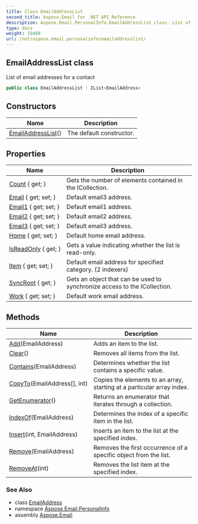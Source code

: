 ```yaml
---
title: Class EmailAddressList
second_title: Aspose.Email for .NET API Reference
description: Aspose.Email.PersonalInfo.EmailAddressList class. List of email addresses for a contact
type: docs
weight: 19480
url: /net/aspose.email.personalinfo/emailaddresslist/
---
```

## EmailAddressList class

List of email addresses for a contact

```csharp
public class EmailAddressList : IList<EmailAddress>
```

## Constructors

| Name | Description |
| --- | --- |
| [EmailAddressList](emailaddresslist/)() | The default constructor. |

## Properties

| Name | Description |
| --- | --- |
| [Count](../../aspose.email.personalinfo/emailaddresslist/count/) { get; } | Gets the number of elements contained in the ICollection. |
| [Email](../../aspose.email.personalinfo/emailaddresslist/email/) { get; set; } | Default email3 address. |
| [Email1](../../aspose.email.personalinfo/emailaddresslist/email1/) { get; set; } | Default email1 address. |
| [Email2](../../aspose.email.personalinfo/emailaddresslist/email2/) { get; set; } | Default email2 address. |
| [Email3](../../aspose.email.personalinfo/emailaddresslist/email3/) { get; set; } | Default email3 address. |
| [Home](../../aspose.email.personalinfo/emailaddresslist/home/) { get; set; } | Default home email address. |
| [IsReadOnly](../../aspose.email.personalinfo/emailaddresslist/isreadonly/) { get; } | Gets a value indicating whether the list is read-only. |
| [Item](../../aspose.email.personalinfo/emailaddresslist/item/) { get; set; } | Default email address for specified category. (2 indexers) |
| [SyncRoot](../../aspose.email.personalinfo/emailaddresslist/syncroot/) { get; } | Gets an object that can be used to synchronize access to the ICollection. |
| [Work](../../aspose.email.personalinfo/emailaddresslist/work/) { get; set; } | Default work email address. |

## Methods

| Name | Description |
| --- | --- |
| [Add](../../aspose.email.personalinfo/emailaddresslist/add/)(EmailAddress) | Adds an item to the list. |
| [Clear](../../aspose.email.personalinfo/emailaddresslist/clear/)() | Removes all items from the list. |
| [Contains](../../aspose.email.personalinfo/emailaddresslist/contains/)(EmailAddress) | Determines whether the list contains a specific value. |
| [CopyTo](../../aspose.email.personalinfo/emailaddresslist/copyto/)(EmailAddress[], int) | Copies the elements to an array, starting at a particular array index. |
| [GetEnumerator](../../aspose.email.personalinfo/emailaddresslist/getenumerator/)() | Returns an enumerator that iterates through a collection. |
| [IndexOf](../../aspose.email.personalinfo/emailaddresslist/indexof/)(EmailAddress) | Determines the index of a specific item in the list. |
| [Insert](../../aspose.email.personalinfo/emailaddresslist/insert/)(int, EmailAddress) | Inserts an item to the list at the specified index. |
| [Remove](../../aspose.email.personalinfo/emailaddresslist/remove/)(EmailAddress) | Removes the first occurrence of a specific object from the list. |
| [RemoveAt](../../aspose.email.personalinfo/emailaddresslist/removeat/)(int) | Removes the list item at the specified index. |

### See Also

* class [EmailAddress](../emailaddress/)
* namespace [Aspose.Email.PersonalInfo](../../aspose.email.personalinfo/)
* assembly [Aspose.Email](../../)


